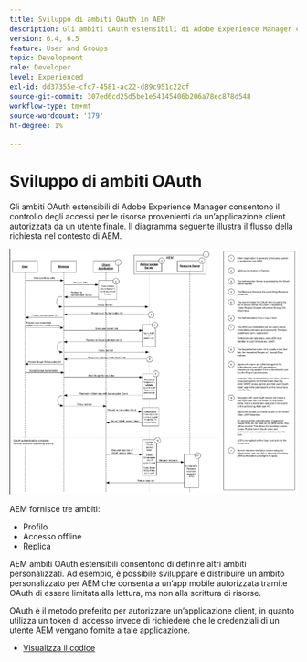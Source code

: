 ```yaml
---
title: Sviluppo di ambiti OAuth in AEM
description: Gli ambiti OAuth estensibili di Adobe Experience Manager consentono il controllo degli accessi alle risorse da un’applicazione client autorizzata da un utente finale. Il diagramma seguente illustra il flusso della richiesta nel contesto di AEM.
version: 6.4, 6.5
feature: User and Groups
topic: Development
role: Developer
level: Experienced
exl-id: dd37355e-cfc7-4581-ac22-d89c951c22cf
source-git-commit: 307ed6cd25d5be1e54145406b206a78ec878d548
workflow-type: tm+mt
source-wordcount: '179'
ht-degree: 1%

---
```


# Sviluppo di ambiti OAuth

Gli ambiti OAuth estensibili di Adobe Experience Manager consentono il controllo degli accessi per le risorse provenienti da un’applicazione client autorizzata da un utente finale. Il diagramma seguente illustra il flusso della richiesta nel contesto di AEM.

![Flusso degli ambiti oauth](./assets/oauth-code-sample-develop/oauth-scopes-flow.png)

AEM fornisce tre ambiti:

* Profilo
* Accesso offline
* Replica

AEM ambiti OAuth estensibili consentono di definire altri ambiti personalizzati. Ad esempio, è possibile sviluppare e distribuire un ambito personalizzato per AEM che consenta a un’app mobile autorizzata tramite OAuth di essere limitata alla lettura, ma non alla scrittura di risorse.

OAuth è il metodo preferito per autorizzare un’applicazione client, in quanto utilizza un token di accesso invece di richiedere che le credenziali di un utente AEM vengano fornite a tale applicazione.

* [Visualizza il codice](https://github.com/Adobe-Consulting-Services/acs-aem-samples/blob/legacy/bundle/src/main/java/com/adobe/acs/samples/authentication/oauth/impl/SampleScopeWithPrivileges.java)
